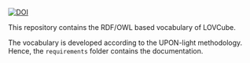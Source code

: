 [![DOI](https://zenodo.org/badge/161186859.svg)](https://zenodo.org/badge/latestdoi/161186859)

This repository contains the RDF/OWL based vocabulary of LOVCube.

The vocabulary is developed according to the UPON-light methodology. Hence, the `requirements` folder contains the documentation.
